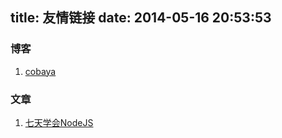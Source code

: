 title: 友情链接
date: 2014-05-16 20:53:53
---
### 博客 ###

 1. [cobaya](http://cobaya.cn/)
 
### 文章 ###

 1. [七天学会NodeJS](http://nqdeng.github.io/7-days-nodejs/)